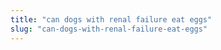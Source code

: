 ```yaml
---
title: "can dogs with renal failure eat eggs"
slug: "can-dogs-with-renal-failure-eat-eggs"
---
```


